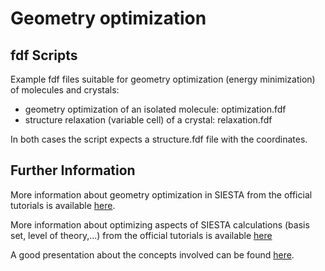 # Geometry optimization
## fdf Scripts
Example fdf files suitable for geometry optimization (energy minimization) of molecules and crystals:
- geometry optimization of an isolated molecule: optimization.fdf
- structure relaxation (variable cell) of a crystal: relaxation.fdf

In both cases the script expects a structure.fdf file with the coordinates.

## Further Information

More information about geometry optimization in SIESTA from the official tutorials is available [here](https://docs.siesta-project.org/projects/siesta/en/latest/tutorials/basic/structure-optimization/).

More information about optimizing aspects of SIESTA calculations (basis set, level of theory,...) from the official tutorials is available [here](https://docs.siesta-project.org/projects/siesta/en/stable/tutorials/basic/first-encounter-theorylevel/index.html#tutorial-basic-first-encounter-theorylevel)

A good presentation about the concepts involved can be found [here](https://siesta.icmab.es/siesta/events/SIESTA_School-2024/Geometry_Optimization+MD-2024.pdf).
